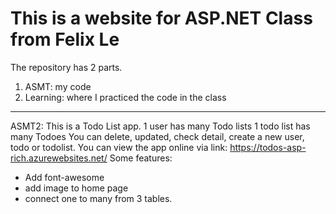 # This is a website for ASP.NET Class from Felix Le
The repository has 2 parts. 
1. ASMT: my code
2. Learning: where I practiced the code in the class
---
ASMT2: 
This is a Todo List app. 
1 user has many Todo lists
1 todo list has many Todoes
You can delete, updated, check detail, create a new user, todo or todolist.
You can view the app online via link: https://todos-asp-rich.azurewebsites.net/
Some features:
- Add font-awesome
- add image to home page
- connect one to many from 3 tables.

